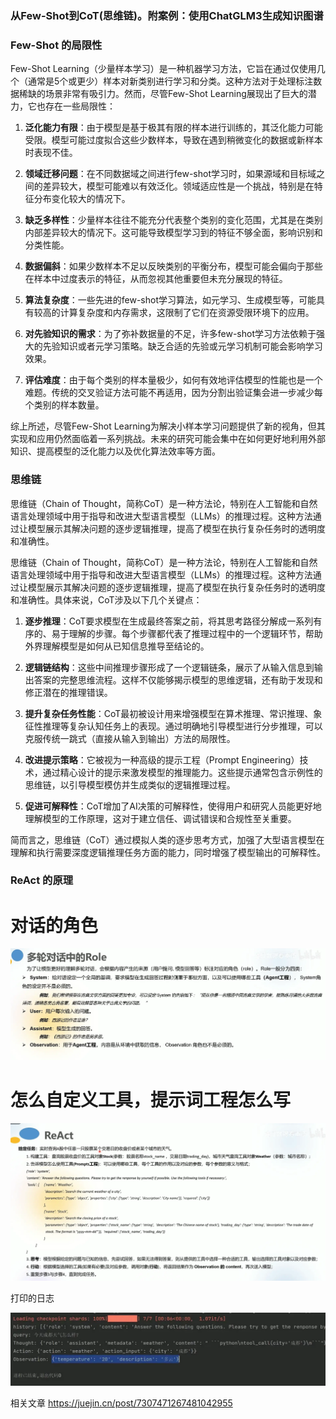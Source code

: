 ### 从Few-Shot到CoT(思维链)。附案例：使用ChatGLM3生成知识图谱

### Few-Shot 的局限性

Few-Shot Learning（少量样本学习）是一种机器学习方法，它旨在通过仅使用几个（通常是5个或更少）样本对新类别进行学习和分类。这种方法对于处理标注数据稀缺的场景非常有吸引力。然而，尽管Few-Shot Learning展现出了巨大的潜力，它也存在一些局限性：

1. **泛化能力有限**：由于模型是基于极其有限的样本进行训练的，其泛化能力可能受限。模型可能过度拟合这些少数样本，导致在遇到稍微变化的数据或新样本时表现不佳。

2. **领域迁移问题**：在不同数据域之间进行few-shot学习时，如果源域和目标域之间的差异较大，模型可能难以有效泛化。领域适应性是一个挑战，特别是在特征分布变化较大的情况下。

3. **缺乏多样性**：少量样本往往不能充分代表整个类别的变化范围，尤其是在类别内部差异较大的情况下。这可能导致模型学习到的特征不够全面，影响识别和分类性能。

4. **数据偏斜**：如果少数样本不足以反映类别的平衡分布，模型可能会偏向于那些在样本中过度表示的特征，从而忽视其他重要但未充分展现的特征。

5. **算法复杂度**：一些先进的few-shot学习算法，如元学习、生成模型等，可能具有较高的计算复杂度和内存需求，这限制了它们在资源受限环境下的应用。

6. **对先验知识的需求**：为了弥补数据量的不足，许多few-shot学习方法依赖于强大的先验知识或者元学习策略。缺乏合适的先验或元学习机制可能会影响学习效果。

7. **评估难度**：由于每个类别的样本量极少，如何有效地评估模型的性能也是一个难题。传统的交叉验证方法可能不再适用，因为分割出验证集会进一步减少每个类别的样本数量。

综上所述，尽管Few-Shot Learning为解决小样本学习问题提供了新的视角，但其实现和应用仍然面临着一系列挑战。未来的研究可能会集中在如何更好地利用外部知识、提高模型的泛化能力以及优化算法效率等方面。

### 思维链

思维链（Chain of Thought，简称CoT）是一种方法论，特别在人工智能和自然语言处理领域中用于指导和改进大型语言模型（LLMs）的推理过程。这种方法通过让模型展示其解决问题的逐步逻辑推理，提高了模型在执行复杂任务时的透明度和准确性。


思维链（Chain of Thought，简称CoT）是一种方法论，特别在人工智能和自然语言处理领域中用于指导和改进大型语言模型（LLMs）的推理过程。这种方法通过让模型展示其解决问题的逐步逻辑推理，提高了模型在执行复杂任务时的透明度和准确性。具体来说，CoT涉及以下几个关键点：

1. **逐步推理**：CoT要求模型在生成最终答案之前，将其思考路径分解成一系列有序的、易于理解的步骤。每个步骤都代表了推理过程中的一个逻辑环节，帮助外界理解模型是如何从已知信息推导至结论的。

2. **逻辑链结构**：这些中间推理步骤形成了一个逻辑链条，展示了从输入信息到输出答案的完整思维流程。这样不仅能够揭示模型的思维逻辑，还有助于发现和修正潜在的推理错误。

3. **提升复杂任务性能**：CoT最初被设计用来增强模型在算术推理、常识推理、象征性推理等复杂认知任务上的表现。通过明确地引导模型进行分步推理，可以克服传统一跳式（直接从输入到输出）方法的局限性。

4. **改进提示策略**：它被视为一种高级的提示工程（Prompt Engineering）技术，通过精心设计的提示来激发模型的推理能力。这些提示通常包含示例性的思维链，以引导模型模仿并生成类似的逻辑推理过程。

5. **促进可解释性**：CoT增加了AI决策的可解释性，使得用户和研究人员能更好地理解模型的工作原理，这对于建立信任、调试错误和合规性至关重要。

简而言之，思维链（CoT）通过模拟人类的逐步思考方式，加强了大型语言模型在理解和执行需要深度逻辑推理任务方面的能力，同时增强了模型输出的可解释性。

### ReAct 的原理

# 对话的角色

![react](../imgs/agent-user.webp)

# 怎么自定义工具，提示词工程怎么写

![react](../imgs/Prompts.webp)

打印的日志

![react](../imgs/ReAct.webp)


相关文章 https://juejin.cn/post/7307471267481042955
